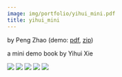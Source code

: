 ```yaml
---
image: img/portfolio/yihui_mini.pdf
title: yihui_mini
---
```


by Peng Zhao (demo: [pdf](https://github.com/pzhaonet/bookdownplus/raw/master/inst2/yihui_mini/showcase/yihui_mini.pdf), [zip](https://github.com/pzhaonet/bookdownplus/raw/master/inst/templates/yihui_mini.zip))

a mini demo book by Yihui Xie

<!--more-->

![](https://github.com/pzhaonet/bookdownplus/raw/master/inst2/yihui_mini/showcase/yihui_mini1.png)
![](https://github.com/pzhaonet/bookdownplus/raw/master/inst2/yihui_mini/showcase/yihui_mini2.png)
![](https://github.com/pzhaonet/bookdownplus/raw/master/inst2/yihui_mini/showcase/yihui_mini3.png)
![](https://github.com/pzhaonet/bookdownplus/raw/master/inst2/yihui_mini/showcase/yihui_mini4.png)
![](https://github.com/pzhaonet/bookdownplus/raw/master/inst2/yihui_mini/showcase/yihui_mini5.png)

